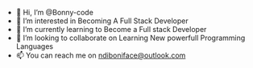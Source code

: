 - 👋 Hi, I’m @Bonny-code
- 👀 I’m interested in Becoming A Full Stack Developer
- 🌱 I’m currently learning to Become a Full stack Developer
- 💞️ I’m looking to collaborate on Learning New powerfull Programming Languages
- 📫 You can reach me on ndiboniface@outlook.com

<!---
Bonny-code/Bonny-code is a ✨ special ✨ repository because its `README.md` (this file) appears on your GitHub profile.
You can click the Preview link to take a look at your changes.
--->
